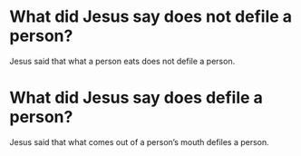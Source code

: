 # What did Jesus say does not defile a person?

Jesus said that what a person eats does not defile a person.

# What did Jesus say does defile a person?

Jesus said that what comes out of a person’s mouth defiles a person.
